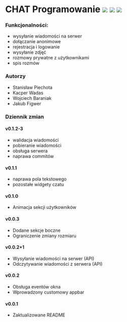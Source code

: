 # CHAT Programowanie ![](https://img.shields.io/badge/language-python-brightgreen) ![](https://img.shields.io/badge/license-MIT-blue) ![](https://img.shields.io/badge/version-0.1.3+3-green)

### Funkcjonalności:
- wysyłanie wiadomości na serwer
- dołączanie anonimowe
- rejestracja i logowanie
- wysyłanie zdjęć
- rozmowy prywatne z użytkownikami
- spis rozmów

### Autorzy
- Stanisław Piechota
- Kacper Wadas
- Wojciech Baraniak
- Jakub Figwer

### Dziennik zmian
#### v0.1.2-3
- walidacja wiadomości
- pobieranie wiadomości
- obsługa serwera
- naprawa commitów
#### v0.1.1
- naprawa pola tekstowego
- pozostałe widgety czatu
#### v0.1.0
- Animacja sekcji użytkowników
#### v0.0.3
- Dodane sekcje boczne
- Ograniczenie zmiany rozmiaru
#### v0.0.2+1
- Wysyłanie wiadomości na serwer (API)
- Odczytywanie wiadomości z serwera (API)
#### v0.0.2
- Obsługa eventów okna
- Wprowadzony customowy appbar
#### v0.0.1
- Zaktualizowane README
